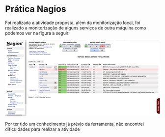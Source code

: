 # Prática Nagios

Foi realizada a atividade proposta, além da monitorização local, foi realizado a monitorização de alguns serviços de outra máquina como podemos ver na figura a seguir:

![img1](img/nagios.png)

Por ter tido um conhecimento já prévio da ferramenta, não encontrei dificuldades para realizar a atividade
